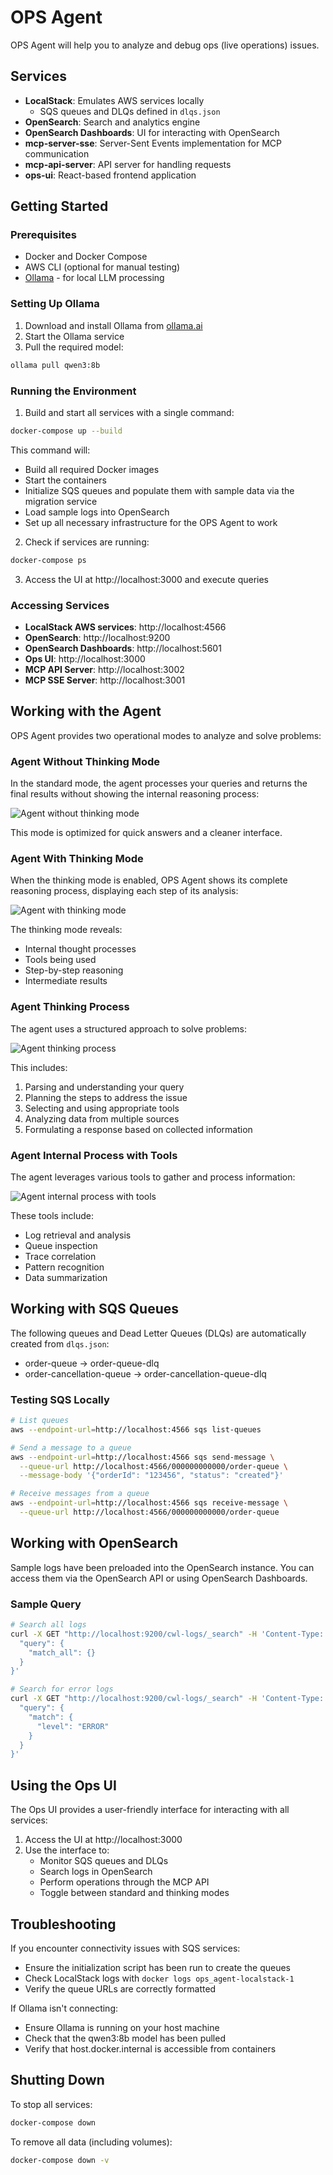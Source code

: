 # OPS Agent

OPS Agent will help you to analyze and debug ops (live operations) issues. 

## Services

- **LocalStack**: Emulates AWS services locally
  - SQS queues and DLQs defined in `dlqs.json`
- **OpenSearch**: Search and analytics engine
- **OpenSearch Dashboards**: UI for interacting with OpenSearch
- **mcp-server-sse**: Server-Sent Events implementation for MCP communication
- **mcp-api-server**: API server for handling requests
- **ops-ui**: React-based frontend application

## Getting Started

### Prerequisites

- Docker and Docker Compose
- AWS CLI (optional for manual testing)
- [Ollama](https://ollama.ai/) - for local LLM processing

### Setting Up Ollama

1. Download and install Ollama from [ollama.ai](https://ollama.ai/)
2. Start the Ollama service
3. Pull the required model:

```bash
ollama pull qwen3:8b
```

### Running the Environment

1. Build and start all services with a single command:

```bash
docker-compose up --build
```

This command will:
- Build all required Docker images
- Start the containers
- Initialize SQS queues and populate them with sample data via the migration service
- Load sample logs into OpenSearch
- Set up all necessary infrastructure for the OPS Agent to work

2. Check if services are running:

```bash
docker-compose ps
```

3. Access the UI at http://localhost:3000 and execute queries

### Accessing Services

- **LocalStack AWS services**: http://localhost:4566
- **OpenSearch**: http://localhost:9200
- **OpenSearch Dashboards**: http://localhost:5601
- **Ops UI**: http://localhost:3000
- **MCP API Server**: http://localhost:3002
- **MCP SSE Server**: http://localhost:3001

## Working with the Agent

OPS Agent provides two operational modes to analyze and solve problems:

### Agent Without Thinking Mode

In the standard mode, the agent processes your queries and returns the final results without showing the internal reasoning process:

![Agent without thinking mode](/screenshots/agent-without-thinking-mode.png)

This mode is optimized for quick answers and a cleaner interface.

### Agent With Thinking Mode

When the thinking mode is enabled, OPS Agent shows its complete reasoning process, displaying each step of its analysis:

![Agent with thinking mode](/screenshots/agent-with-thinking-mode.png)

The thinking mode reveals:
- Internal thought processes
- Tools being used
- Step-by-step reasoning
- Intermediate results

### Agent Thinking Process

The agent uses a structured approach to solve problems:

![Agent thinking process](/screenshots/agent-thinking-process.png)

This includes:
1. Parsing and understanding your query
2. Planning the steps to address the issue
3. Selecting and using appropriate tools
4. Analyzing data from multiple sources
5. Formulating a response based on collected information

### Agent Internal Process with Tools

The agent leverages various tools to gather and process information:

![Agent internal process with tools](/screenshots/agent-internal-process-with-tools.png)

These tools include:
- Log retrieval and analysis
- Queue inspection
- Trace correlation
- Pattern recognition
- Data summarization

## Working with SQS Queues

The following queues and Dead Letter Queues (DLQs) are automatically created from `dlqs.json`:

- order-queue → order-queue-dlq
- order-cancellation-queue → order-cancellation-queue-dlq

### Testing SQS Locally

```bash
# List queues
aws --endpoint-url=http://localhost:4566 sqs list-queues

# Send a message to a queue
aws --endpoint-url=http://localhost:4566 sqs send-message \
  --queue-url http://localhost:4566/000000000000/order-queue \
  --message-body '{"orderId": "123456", "status": "created"}'

# Receive messages from a queue
aws --endpoint-url=http://localhost:4566 sqs receive-message \
  --queue-url http://localhost:4566/000000000000/order-queue
```

## Working with OpenSearch

Sample logs have been preloaded into the OpenSearch instance. You can access them via the OpenSearch API or using OpenSearch Dashboards.

### Sample Query

```bash
# Search all logs
curl -X GET "http://localhost:9200/cwl-logs/_search" -H 'Content-Type: application/json' -d '{
  "query": {
    "match_all": {}
  }
}'

# Search for error logs
curl -X GET "http://localhost:9200/cwl-logs/_search" -H 'Content-Type: application/json' -d '{
  "query": {
    "match": {
      "level": "ERROR"
    }
  }
}'
```

## Using the Ops UI

The Ops UI provides a user-friendly interface for interacting with all services:

1. Access the UI at http://localhost:3000
2. Use the interface to:
   - Monitor SQS queues and DLQs
   - Search logs in OpenSearch
   - Perform operations through the MCP API
   - Toggle between standard and thinking modes

## Troubleshooting

If you encounter connectivity issues with SQS services:
- Ensure the initialization script has been run to create the queues
- Check LocalStack logs with `docker logs ops_agent-localstack-1`
- Verify the queue URLs are correctly formatted

If Ollama isn't connecting:
- Ensure Ollama is running on your host machine
- Check that the qwen3:8b model has been pulled
- Verify that host.docker.internal is accessible from containers

## Shutting Down

To stop all services:

```bash
docker-compose down
```

To remove all data (including volumes):

```bash
docker-compose down -v
``` 